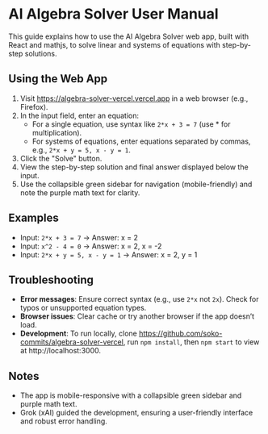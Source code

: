 # AI Algebra Solver User Manual

This guide explains how to use the AI Algebra Solver web app, built with React and mathjs, to solve linear and systems of equations with step-by-step solutions.

## Using the Web App
1. Visit https://algebra-solver-vercel.vercel.app in a web browser (e.g., Firefox).
2. In the input field, enter an equation:
   - For a single equation, use syntax like `2*x + 3 = 7` (use * for multiplication).
   - For systems of equations, enter equations separated by commas, e.g., `2*x + y = 5, x - y = 1`.
3. Click the "Solve" button.
4. View the step-by-step solution and final answer displayed below the input.
5. Use the collapsible green sidebar for navigation (mobile-friendly) and note the purple math text for clarity.

## Examples
- Input: `2*x + 3 = 7` → Answer: x = 2
- Input: `x^2 - 4 = 0` → Answer: x = 2, x = -2
- Input: `2*x + y = 5, x - y = 1` → Answer: x = 2, y = 1

## Troubleshooting
- **Error messages**: Ensure correct syntax (e.g., use `2*x` not `2x`). Check for typos or unsupported equation types.
- **Browser issues**: Clear cache or try another browser if the app doesn’t load.
- **Development**: To run locally, clone https://github.com/soko-commits/algebra-solver-vercel, run `npm install`, then `npm start` to view at http://localhost:3000.

## Notes
- The app is mobile-responsive with a collapsible green sidebar and purple math text.
- Grok (xAI) guided the development, ensuring a user-friendly interface and robust error handling.